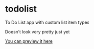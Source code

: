 # todolist
To Do List app with custom list item types
  
Doesn't look very pretty just yet
  
[You can preview it here](https://tubular-otter-3419ec.netlify.app)

